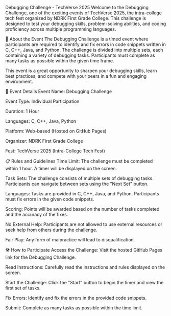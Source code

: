 Debugging Challenge - TechVerse 2025
Welcome to the Debugging Challenge, one of the exciting events of TechVerse 2025, the intra-college tech fest organized by NDRK First Grade College. This challenge is designed to test your debugging skills, problem-solving abilities, and coding proficiency across multiple programming languages.

🚀 About the Event
The Debugging Challenge is a timed event where participants are required to identify and fix errors in code snippets written in C, C++, Java, and Python. The challenge is divided into multiple sets, each containing a variety of debugging tasks. Participants must complete as many tasks as possible within the given time frame.

This event is a great opportunity to sharpen your debugging skills, learn best practices, and compete with your peers in a fun and engaging environment.

🎯 Event Details
Event Name: Debugging Challenge

Event Type: Individual Participation

Duration: 1 Hour

Languages: C, C++, Java, Python

Platform: Web-based (Hosted on GitHub Pages)

Organizer: NDRK First Grade College

Fest: TechVerse 2025 (Intra-College Tech Fest)

📋 Rules and Guidelines
Time Limit: The challenge must be completed within 1 hour. A timer will be displayed on the screen.

Task Sets: The challenge consists of multiple sets of debugging tasks. Participants can navigate between sets using the "Next Set" button.

Languages: Tasks are provided in C, C++, Java, and Python. Participants must fix errors in the given code snippets.

Scoring: Points will be awarded based on the number of tasks completed and the accuracy of the fixes.

No External Help: Participants are not allowed to use external resources or seek help from others during the challenge.

Fair Play: Any form of malpractice will lead to disqualification.

🛠️ How to Participate
Access the Challenge: Visit the hosted GitHub Pages link for the Debugging Challenge.

Read Instructions: Carefully read the instructions and rules displayed on the screen.

Start the Challenge: Click the "Start" button to begin the timer and view the first set of tasks.

Fix Errors: Identify and fix the errors in the provided code snippets.

Submit: Complete as many tasks as possible within the time limit.
